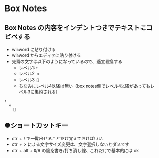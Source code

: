 # Box Notes

## Box Notes の内容をインデントつきでテキストにコピペする
- winword に貼り付ける
- winword からエディタに貼り付ける
- 先頭の文字は以下のようになっているので、適宜置換する
    - レベル1: `•	`
    - レベル2: `o	`
    - レベル3: `	`
    - ちなみにレベル4以降は無い（box notes側でレベル4以降があってもレベル3に集約される）

```
•	
  o	
    	
```

## ●ショートカットキー
- ctrl + / で一覧出せることだけ覚えておけばいい
- ctrl + > による文字サイズ変更は、文字選択しないとダメです
- ctrl + alt + 8/9 の箇条書き/打ち消し線、これだけで基本的には ok
